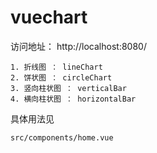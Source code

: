 # vuechart


访问地址：   http://localhost:8080/

    1. 折线图 ： lineChart      
    2. 饼状图 ： circleChart 
    3. 竖向柱状图 ： verticalBar     
    4. 横向柱状图 ： horizontalBar   




具体用法见 

    src/components/home.vue 
